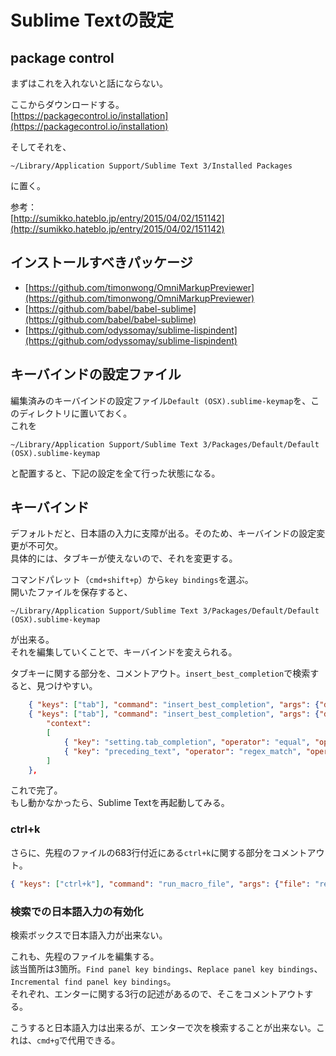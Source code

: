 # Sublime Textの設定

## package control

まずはこれを入れないと話にならない。

ここからダウンロードする。  
[https://packagecontrol.io/installation](https://packagecontrol.io/installation)

そしてそれを、
```
~/Library/Application Support/Sublime Text 3/Installed Packages
```
に置く。

参考：  
[http://sumikko.hateblo.jp/entry/2015/04/02/151142](http://sumikko.hateblo.jp/entry/2015/04/02/151142)

## インストールすべきパッケージ

- [https://github.com/timonwong/OmniMarkupPreviewer](https://github.com/timonwong/OmniMarkupPreviewer)
- [https://github.com/babel/babel-sublime](https://github.com/babel/babel-sublime)
- [https://github.com/odyssomay/sublime-lispindent](https://github.com/odyssomay/sublime-lispindent)


## キーバインドの設定ファイル

編集済みのキーバインドの設定ファイル```Default (OSX).sublime-keymap```を、このディレクトリに置いておく。  
これを
```
~/Library/Application Support/Sublime Text 3/Packages/Default/Default (OSX).sublime-keymap
```
と配置すると、下記の設定を全て行った状態になる。


## キーバインド

デフォルトだと、日本語の入力に支障が出る。そのため、キーバインドの設定変更が不可欠。  
具体的には、タブキーが使えないので、それを変更する。

コマンドパレット（```cmd+shift+p```）から```key bindings```を選ぶ。  
開いたファイルを保存すると、
```
~/Library/Application Support/Sublime Text 3/Packages/Default/Default (OSX).sublime-keymap
```
が出来る。  
それを編集していくことで、キーバインドを変えられる。

タブキーに関する部分を、コメントアウト。```insert_best_completion```で検索すると、見つけやすい。

```json
	{ "keys": ["tab"], "command": "insert_best_completion", "args": {"default": "\t", "exact": true} },
	{ "keys": ["tab"], "command": "insert_best_completion", "args": {"default": "\t", "exact": false},
		"context":
		[
			{ "key": "setting.tab_completion", "operator": "equal", "operand": true },
			{ "key": "preceding_text", "operator": "regex_match", "operand": ".*[^0-9]$", "match_all": true },
		]
	},
```

これで完了。  
もし動かなかったら、Sublime Textを再起動してみる。


### ctrl+k

さらに、先程のファイルの683行付近にある```ctrl+k```に関する部分をコメントアウト。

```json
{ "keys": ["ctrl+k"], "command": "run_macro_file", "args": {"file": "res://Packages/Default/Delete to Hard EOL.sublime-macro"} },
```


### 検索での日本語入力の有効化

検索ボックスで日本語入力が出来ない。

これも、先程のファイルを編集する。  
該当箇所は3箇所。```Find panel key bindings```、```Replace panel key bindings```、```Incremental find panel key bindings```。  
それぞれ、エンターに関する3行の記述があるので、そこをコメントアウトする。

こうすると日本語入力は出来るが、エンターで次を検索することが出来ない。これは、```cmd+g```で代用できる。